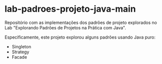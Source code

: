 # lab-padroes-projeto-java-main
Repositório com as implementações dos padrões de projeto explorados no Lab "Explorando Padrões de Projetos na Prática com Java".

Especificamente, este projeto explorou alguns padrões usando Java puro:
- Singleton
- Strategy
- Facade
